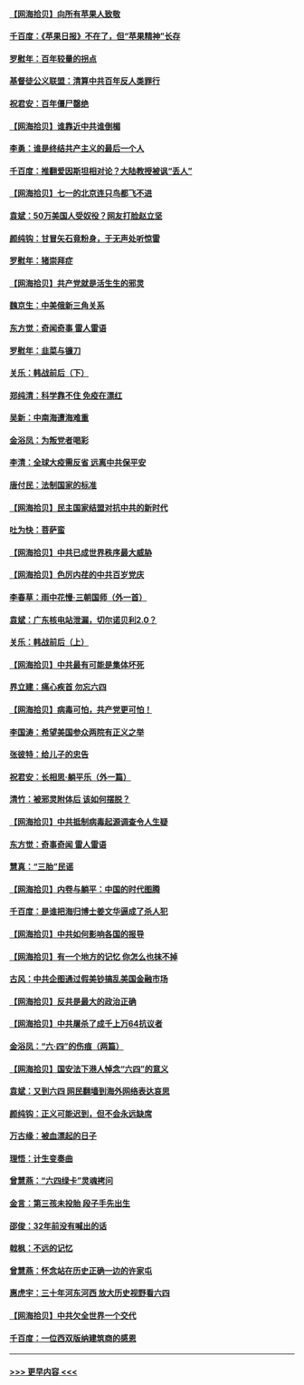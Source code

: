 #### [【网海拾贝】向所有苹果人致敬](../pages/nsc993/n13046795.md?t=06260702) 
#### [千百度：《苹果日报》不在了，但“苹果精神”长存](../pages/nsc993/n13046703.md?t=06260702) 
#### [罗慰年：百年较量的拐点](../pages/nsc993/n13046542.md?t=06260702) 
#### [基督徒公义联盟：清算中共百年反人类罪行](../pages/nsc993/n13046499.md?t=06260702) 
#### [祝君安：百年僵尸罄绝](../pages/nsc993/n13045595.md?t=06260702) 
#### [【网海拾贝】谁靠近中共谁倒楣](../pages/nsc993/n13044667.md?t=06260702) 
#### [李勇：谁是终结共产主义的最后一个人](../pages/nsc993/n13044397.md?t=06260702) 
#### [千百度：推翻爱因斯坦相对论？大陆教授被讽“丢人”](../pages/nsc993/n13043908.md?t=06260702) 
#### [【网海拾贝】七一的北京连只鸟都飞不进](../pages/nsc993/n13041377.md?t=06260702) 
#### [袁斌：50万美国人受奴役？网友打脸赵立坚](../pages/nsc993/n13041330.md?t=06260702) 
#### [颜纯钩：甘冒矢石竟粉身，于无声处听惊雷](../pages/nsc993/n13041140.md?t=06260702) 
#### [罗慰年：猪崇拜症](../pages/nsc993/n13041071.md?t=06260702) 
#### [【网海拾贝】共产党就是活生生的邪灵](../pages/nsc993/n13036627.md?t=06260702) 
#### [魏京生：中美俄新三角关系](../pages/nsc993/n13035986.md?t=06260702) 
#### [东方觉：奇闻奇事 雷人雷语](../pages/nsc993/n13035878.md?t=06260702) 
#### [罗慰年：韭菜与镰刀](../pages/nsc993/n13034374.md?t=06260702) 
#### [关乐：韩战前后（下）](../pages/nsc993/n13034113.md?t=06260702) 
#### [郑纯清：科学靠不住 免疫在漂红](../pages/nsc993/n13034093.md?t=06260702) 
#### [吴新：中南海遭海难重](../pages/nsc993/n13034084.md?t=06260702) 
#### [金浴凤：为叛党者喝彩](../pages/nsc993/n13034058.md?t=06260702) 
#### [李清：全球大疫需反省 远离中共保平安](../pages/nsc993/n13033784.md?t=06260702) 
#### [唐付民：法制国家的标准](../pages/nsc993/n13032944.md?t=06260702) 
#### [【网海拾贝】民主国家结盟对抗中共的新时代](../pages/nsc993/n13031717.md?t=06260702) 
#### [吐为快：菩萨蛮](../pages/nsc993/n13030033.md?t=06260702) 
#### [【网海拾贝】中共已成世界秩序最大威胁](../pages/nsc993/n13028138.md?t=06260702) 
#### [【网海拾贝】色厉内荏的中共百岁党庆](../pages/nsc993/n13025582.md?t=06260702) 
#### [李春草：雨中花慢‧三朝国师（外一首）](../pages/nsc993/n13025567.md?t=06260702) 
#### [袁斌：广东核电站泄漏，切尔诺贝利2.0？](../pages/nsc993/n13025475.md?t=06260702) 
#### [关乐：韩战前后（上）](../pages/nsc993/n13025387.md?t=06260702) 
#### [【网海拾贝】中共最有可能是集体坏死](../pages/nsc993/n13023101.md?t=06260702) 
#### [界立建：痛心疾首 勿忘六四](../pages/nsc993/n13022339.md?t=06260702) 
#### [【网海拾贝】病毒可怕，共产党更可怕！](../pages/nsc993/n13020728.md?t=06260702) 
#### [李国涛：希望美国参众两院有正义之举](../pages/nsc993/n13020674.md?t=06260702) 
#### [张彼特：给儿子的忠告](../pages/nsc993/n13018934.md?t=06260702) 
#### [祝君安：长相思‧躺平乐（外一篇）](../pages/nsc993/n13018923.md?t=06260702) 
#### [清竹：被邪灵附体后 该如何摆脱？](../pages/nsc993/n13018877.md?t=06260702) 
#### [【网海拾贝】中共抵制病毒起源调查令人生疑](../pages/nsc993/n13017785.md?t=06260702) 
#### [东方觉：奇事奇闻 雷人雷语](../pages/nsc993/n13017577.md?t=06260702) 
#### [慧真：“三胎”民谣](../pages/nsc993/n13017394.md?t=06260702) 
#### [【网海拾贝】内卷与躺平：中国的时代图腾](../pages/nsc993/n13016128.md?t=06260702) 
#### [千百度：是谁把海归博士姜文华逼成了杀人犯](../pages/nsc993/n13015218.md?t=06260702) 
#### [【网海拾贝】中共如何影响各国的报导](../pages/nsc993/n13012599.md?t=06260702) 
#### [【网海拾贝】有一个地方的记忆 你怎么也抹不掉](../pages/nsc993/n13009802.md?t=06260702) 
#### [古风：中共企图通过假美钞搞乱美国金融市场](../pages/nsc993/n13009626.md?t=06260702) 
#### [【网海拾贝】反共是最大的政治正确](../pages/nsc993/n13007051.md?t=06260702) 
#### [【网海拾贝】中共屠杀了成千上万64抗议者](../pages/nsc993/n13002713.md?t=06260702) 
#### [金浴凤：“六·四”的伤痕（两篇）](../pages/nsc993/n13001719.md?t=06260702) 
#### [【网海拾贝】国安法下港人悼念“六四”的意义](../pages/nsc993/n13001039.md?t=06260702) 
#### [袁斌：又到六四 网民翻墙到海外网络表达哀思](../pages/nsc993/n13000995.md?t=06260702) 
#### [颜纯钩：正义可能迟到，但不会永远缺席](../pages/nsc993/n13000920.md?t=06260702) 
#### [万古缘：被血漂起的日子](../pages/nsc993/n13000914.md?t=06260702) 
#### [理悟：计生变奏曲](../pages/nsc993/n13000414.md?t=06260702) 
#### [曾慧燕：“六四绿卡”灵魂拷问](../pages/nsc993/n13000277.md?t=06260702) 
#### [金言：第三孩未投胎 段子手先出生](../pages/nsc993/n13000215.md?t=06260702) 
#### [邵俊：32年前没有喊出的话](../pages/nsc993/n13000181.md?t=06260702) 
#### [戟枫：不远的记忆](../pages/nsc993/n13000121.md?t=06260702) 
#### [曾慧燕：怀念站在历史正确一边的许家屯](../pages/nsc993/n13000073.md?t=06260702) 
#### [惠虎宇：三十年河东河西 放大历史视野看六四](../pages/nsc993/n13000018.md?t=06260702) 
#### [【网海拾贝】中共欠全世界一个交代](../pages/nsc993/n12998706.md?t=06260702) 
#### [千百度：一位西双版纳建筑商的感恩](../pages/nsc993/n12998487.md?t=06260702) 

----
#### [ >>> 更早内容 <<< ](../indexes/nsc993-earlier.md)
